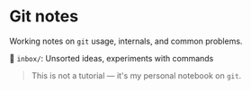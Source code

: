 # Git notes

Working notes on `git` usage, internals, and common problems.


📂 `inbox/`: Unsorted ideas, experiments with commands

> This is not a tutorial — it's my personal notebook on `git`.
